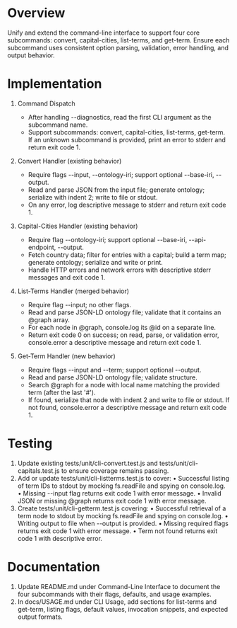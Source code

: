 # Overview

Unify and extend the command-line interface to support four core subcommands: convert, capital-cities, list-terms, and get-term. Ensure each subcommand uses consistent option parsing, validation, error handling, and output behavior.

# Implementation

1. Command Dispatch
   - After handling --diagnostics, read the first CLI argument as the subcommand name.
   - Support subcommands: convert, capital-cities, list-terms, get-term. If an unknown subcommand is provided, print an error to stderr and return exit code 1.

2. Convert Handler (existing behavior)
   - Require flags --input, --ontology-iri; support optional --base-iri, --output.
   - Read and parse JSON from the input file; generate ontology; serialize with indent 2; write to file or stdout.
   - On any error, log descriptive message to stderr and return exit code 1.

3. Capital-Cities Handler (existing behavior)
   - Require flag --ontology-iri; support optional --base-iri, --api-endpoint, --output.
   - Fetch country data; filter for entries with a capital; build a term map; generate ontology; serialize and write or print.
   - Handle HTTP errors and network errors with descriptive stderr messages and exit code 1.

4. List-Terms Handler (merged behavior)
   - Require flag --input; no other flags.
   - Read and parse JSON-LD ontology file; validate that it contains an @graph array.
   - For each node in @graph, console.log its @id on a separate line.
   - Return exit code 0 on success; on read, parse, or validation error, console.error a descriptive message and return exit code 1.

5. Get-Term Handler (new behavior)
   - Require flags --input and --term; support optional --output.
   - Read and parse JSON-LD ontology file; validate structure.
   - Search @graph for a node with local name matching the provided term (after the last '#').
   - If found, serialize that node with indent 2 and write to file or stdout. If not found, console.error a descriptive message and return exit code 1.

# Testing

1. Update existing tests/unit/cli-convert.test.js and tests/unit/cli-capitals.test.js to ensure coverage remains passing.
2. Add or update tests/unit/cli-listterms.test.js to cover:
   • Successful listing of term IDs to stdout by mocking fs.readFile and spying on console.log.
   • Missing --input flag returns exit code 1 with error message.
   • Invalid JSON or missing @graph returns exit code 1 with error message.
3. Create tests/unit/cli-getterm.test.js covering:
   • Successful retrieval of a term node to stdout by mocking fs.readFile and spying on console.log.
   • Writing output to file when --output is provided.
   • Missing required flags returns exit code 1 with error message.
   • Term not found returns exit code 1 with descriptive error.

# Documentation

1. Update README.md under Command-Line Interface to document the four subcommands with their flags, defaults, and usage examples.
2. In docs/USAGE.md under CLI Usage, add sections for list-terms and get-term, listing flags, default values, invocation snippets, and expected output formats.